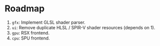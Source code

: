 Roadmap
=======

1. `gfx`: Implement GLSL shader parser.
2. `ui`: Remove duplicate HLSL / SPIR-V shader resources (depends on 1).
3. `gpu`: RSX frontend.
4. `cpu`: SPU frontend.

